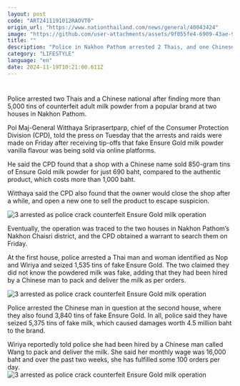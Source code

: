 ```yaml
---
layout: post
code: "ART2411191012RAOVT0"
origin_url: "https://www.nationthailand.com/news/general/40043424"
image: "https://github.com/user-attachments/assets/9f055fe4-6909-43ae-9a55-4ec6d5dc998b"
title: ""
description: "Police in Nakhon Pathom arrested 2 Thais, and one Chinese after uncovering a fake milk powder operation, which cost the brand more than 4.5 million baht in lost sales"
category: "LIFESTYLE"
language: "en"
date: 2024-11-19T10:21:00.611Z
---
```


# 









Police arrested two Thais and a Chinese national after finding more than 5,000 tins of counterfeit adult milk powder from a popular brand at two houses in Nakhon Pathom.

Pol Maj-General Witthaya Sriprasertparp, chief of the Consumer Protection Division (CPD), told the press on Tuesday that the arrests and raids were made on Friday after receiving tip-offs that fake Ensure Gold milk powder vanilla flavour was being sold via online platforms.

He said the CPD found that a shop with a Chinese name sold 850-gram tins of Ensure Gold milk powder for just 690 baht, compared to the authentic product, which costs more than 1,000 baht.

Witthaya said the CPD also found that the owner would close the shop after a while, and open a new one to sell the product to escape suspicion.

  ![3 arrested as police crack counterfeit Ensure Gold milk operation](https://media.nationthailand.com/uploads/images/contents/w1024/2024/11/7cDpzwxuAuSEmAmTF9mt.webp?x-image-process=style/lg-webp)

Eventually, the operation was traced to the two houses in Nakhon Pathom’s Nakhon Chaisri district, and the CPD obtained a warrant to search them on Friday.

At the first house, police arrested a Thai man and woman identified as Nop and Wiriya and seized 1,535 tins of fake Ensure Gold. The two claimed they did not know the powdered milk was fake, adding that they had been hired by a Chinese man to pack and deliver the milk as per orders.

  ![3 arrested as police crack counterfeit Ensure Gold milk operation](https://github.com/user-attachments/assets/1941d3e2-0eab-4135-ad60-a0e47a2de852)

Police arrested the Chinese man in question at the second house, where they also found 3,840 tins of fake Ensure Gold. In all, police said they have seized 5,375 tins of fake milk, which caused damages worth 4.5 million baht to the brand.  
  
Wiriya reportedly told police she had been hired by a Chinese man called Wang to pack and deliver the milk. She said her monthly wage was 16,000 baht and over the past two weeks, she has fulfilled some 100 orders per day.  
  ![3 arrested as police crack counterfeit Ensure Gold milk operation](https://github.com/user-attachments/assets/1b451e82-ab40-43b5-af96-4663b80e0208)